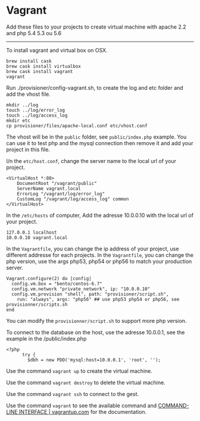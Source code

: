 # Vagrant 

Add these files to your projects to create virtual machine with apache 2.2 and php 5.4 5.3 ou 5.6

---

To install vagrant and virtual box on OSX.

```
brew install cask
brew cask install virtualbox
brew cask install vagrant
vagrant
```

Run ./provisioner/config-vagrant.sh, to create the log and etc folder and add the vhost file.

```
mkdir ../log
touch ../log/error_log
touch ../log/access_log
mkdir etc
cp provisioner/files/apache-local.conf etc/vhost.conf
```

The vhost will be in the `public` folder, see `public/index.php` example.
You can use it to test php and the mysql connection then remove it and add your project in this file.

I/n the `etc/host.conf`, change the server name to the local url of your project.

```
<VirtualHost *:80>
    DocumentRoot "/vagrant/public"
    ServerName vagrant.local
    ErrorLog "/vagrant/log/error_log"
    CustomLog "/vagrant/log/access_log" common
</VirtualHost>
```

In the `/etc/hosts` of computer, Add the adresse 10.0.0.10 with the local url of your project.

```
127.0.0.1 localhost
10.0.0.10 vagrant.local
```

In the `Vagrantfile`, you can change the ip address of your project, use different addresse for each projects.
In the `Vagrantfile`, you can change the php version, use the args php53, php54 or php56 to match your production server.

```
Vagrant.configure(2) do |config|
  config.vm.box = "bento/centos-6.7"
  config.vm.network "private_network", ip: "10.0.0.10"
  config.vm.provision "shell", path: "provisioner/script.sh",
    run: "always", args: "php56" ## use php53 php54 or php56, see provisionner/scripts.sh
end
```

You can modify the `provisionner/script.sh` to support more php version.

To connect to the database on the host, use the adresse 10.0.0.1, see the example in the /public/index.php

```
<?php 
      try {
        $dbh = new PDO('mysql:host=10.0.0.1', 'root', '');
```

Use the command `vagrant up` to create the virtual machine.

Use the command `vagrant destroy` to delete the virtual machine.

Use the command `vagrant ssh` to connect to the gest.

Use the command `vagrant` to see the available command and [COMMAND-LINE INTERFACE | vagrantup.com](https://docs.vagrantup.com/v2/cli/index.html) for the documentation.
